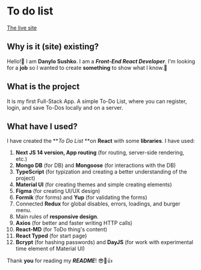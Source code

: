 # To do list

[The live site](https://to-do-list-indol-sigma.vercel.app/)

## Why is it (site) existing?

Hello!:wave:
I am **Danylo Sushko**. I am a **_Front-End React Developer_**.
I'm looking for a **job** so I wanted to create **something** to show what I know.:cowboy_hat_face:

## What is the project

It is my first Full-Stack App. 
A simple To-Do List, where you can register, login, and save To-Dos locally and on a server.

## What have I used?

I have created the **_To Do List_ **on **React** with some **libraries**.
I have used:
  1. **Next JS 14 version, App routing** (for routing, server-side rendering, etc.)
  2. **Mongo DB** (for DB) and **Mongoose** (for interactions with the DB)
  3. **TypeScript** (for typization and creating a better understanding of the project)
  4. **Material UI** (for creating themes and simple creating elements)
  5. **Figma** (for creating UI/UX design)
  6. **Formik** (for forms) and **Yup** (for validating the forms)
  7. Connected **Redux** for global disables, errors, loadings, and burger menu.
  8. Main rules of **responsive design**.
  9. **Axios** (for better and faster writing HTTP calls)
  10. **React-MD** (for ToDo thing's content)
  11. **React Typed** (for start page)
  12. **Bcrypt** (for hashing passwords) and **DayJS** (for work with experimental time element of Material UI)

Thank **you** for reading my **_README_**! :sunglasses::call_me_hand::thumbsup:
